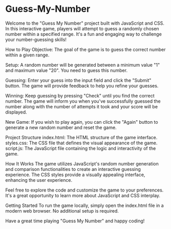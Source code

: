 # Guess-My-Number


Welcome to the "Guess My Number" project built with JavaScript and CSS. In this interactive game, players will attempt to guess a randomly chosen number within a specified range. It's a fun and engaging way to challenge your number-guessing skills!

How to Play
Objective: The goal of the game is to guess the correct number within a given range.

Setup: A random number will be generated between a minimum value "1" and maximum value "20". You need to guess this number.

Guessing: Enter your guess into the input field and click the "Submit" button. The game will provide feedback to help you refine your guesses.


Winning: Keep guessing by pressing "Check" until you find the correct number. The game will inform you when you've successfully guessed the number along with the number of attempts it took and your score will be displayed.

New Game: If you wish to play again, you can click the "Again" button to generate a new random number and reset the game.

Project Structure
index.html: The HTML structure of the game interface.
styles.css: The CSS file that defines the visual appearance of the game.
script.js: The JavaScript file containing the logic and interactivity of the game.

How It Works
The game utilizes JavaScript's random number generation and comparison functionalities to create an interactive guessing experience. The CSS styles provide a visually appealing interface, enhancing the user experience.

Feel free to explore the code and customize the game to your preferences. It's a great opportunity to learn more about JavaScript and CSS interplay.

Getting Started
To run the game locally, simply open the index.html file in a modern web browser. No additional setup is required.



Have a great time playing "Guess My Number" and happy coding!
